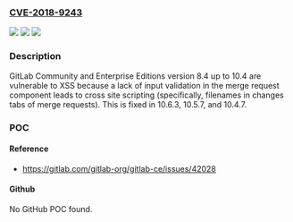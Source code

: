 ### [CVE-2018-9243](https://cve.mitre.org/cgi-bin/cvename.cgi?name=CVE-2018-9243)
![](https://img.shields.io/static/v1?label=Product&message=n%2Fa&color=blue)
![](https://img.shields.io/static/v1?label=Version&message=n%2Fa&color=blue)
![](https://img.shields.io/static/v1?label=Vulnerability&message=n%2Fa&color=brighgreen)

### Description

GitLab Community and Enterprise Editions version 8.4 up to 10.4 are vulnerable to XSS because a lack of input validation in the merge request component leads to cross site scripting (specifically, filenames in changes tabs of merge requests). This is fixed in 10.6.3, 10.5.7, and 10.4.7.

### POC

#### Reference
- https://gitlab.com/gitlab-org/gitlab-ce/issues/42028

#### Github
No GitHub POC found.

